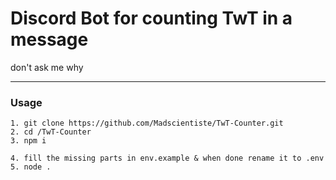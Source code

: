 # Discord Bot for counting TwT in a message

don't ask me why

<hr />

### Usage
```
1. git clone https://github.com/Madscientiste/TwT-Counter.git
2. cd /TwT-Counter
3. npm i

4. fill the missing parts in env.example & when done rename it to .env
5. node .
```